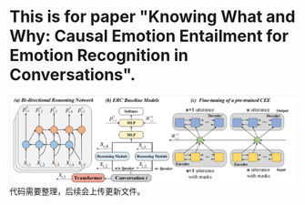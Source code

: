 # This is for paper "Knowing What and Why: Causal Emotion Entailment for Emotion Recognition in Conversations".
![overall framework](fig2.png)
代码需要整理，后续会上传更新文件。
